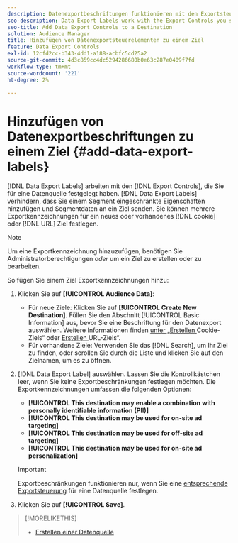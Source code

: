 ```yaml
---
description: Datenexportbeschriftungen funktionieren mit den Exportsteuerelementen, die Sie für eine Datenquelle festlegen. Datenexportbeschriftungen verhindern, dass Sie einem Segment eingeschränkte Eigenschaften hinzufügen und Segmentdaten an ein Ziel senden. Sie können mehrere Exportkennzeichnungen für ein neues oder vorhandenes Cookie- oder URL-Ziel festlegen.
seo-description: Data Export Labels work with the Export Controls you set on a data source. Data Export Labels prevent you from adding restricted traits to a segment and from sending segment data to a destination. You can set multiple export labels to a new or existing cookie or URL destination.
seo-title: Add Data Export Controls to a Destination
solution: Audience Manager
title: Hinzufügen von Datenexportsteuerelementen zu einem Ziel
feature: Data Export Controls
exl-id: 12cfd2cc-b343-4dd1-a188-acbfc5cd25a2
source-git-commit: 4d3c859cc4dc5294286680b0e63c287e0409f7fd
workflow-type: tm+mt
source-wordcount: '221'
ht-degree: 2%

---
```


# Hinzufügen von Datenexportbeschriftungen zu einem Ziel {#add-data-export-labels}

[!DNL Data Export Labels] arbeiten mit den [!DNL Export Controls], die Sie für eine Datenquelle festgelegt haben. [!DNL Data Export Labels] verhindern, dass Sie einem Segment eingeschränkte Eigenschaften hinzufügen und Segmentdaten an ein Ziel senden. Sie können mehrere Exportkennzeichnungen für ein neues oder vorhandenes [!DNL cookie] oder [!DNL URL] Ziel festlegen.

>[!NOTE]
>
>Um eine Exportkennzeichnung hinzuzufügen, benötigen Sie Administratorberechtigungen *oder* um ein Ziel zu erstellen oder zu bearbeiten.

<!-- t_export_labels.xml -->

So fügen Sie einem Ziel Exportkennzeichnungen hinzu:

1. Klicken Sie auf **[!UICONTROL Audience Data]**:
   * Für neue Ziele: Klicken Sie auf **[!UICONTROL Create New Destination]**. Füllen Sie den Abschnitt [!UICONTROL Basic Information] aus, bevor Sie eine Beschriftung für den Datenexport auswählen. Weitere Informationen finden [ unter „Erstellen ](../../features/destinations/create-cookie-destination.md) Cookie-Ziels“ oder [Erstellen ](../../features/destinations/create-url-destination.md) URL-Ziels“.
   * Für vorhandene Ziele: Verwenden Sie das [!DNL Search], um Ihr Ziel zu finden, oder scrollen Sie durch die Liste und klicken Sie auf den Zielnamen, um es zu öffnen.
1. [!DNL Data Export Label] auswählen. Lassen Sie die Kontrollkästchen leer, wenn Sie keine Exportbeschränkungen festlegen möchten. Die Exportkennzeichnungen umfassen die folgenden Optionen:
   * **[!UICONTROL This destination may enable a combination with personally identifiable information (PII)]**
   * **[!UICONTROL This destination may be used for on-site ad targeting]**
   * **[!UICONTROL This destination may be used for off-site ad targeting]**
   * **[!UICONTROL This destination may be used for on-site ad personalization]**

   >[!IMPORTANT]
   >
   >Exportbeschränkungen funktionieren nur, wenn Sie eine [entsprechende Exportsteuerung](../../features/data-export-controls.md) für eine Datenquelle festlegen.
1. Klicken Sie auf **[!UICONTROL Save]**.

>[!MORELIKETHIS]
>
>* [Erstellen einer Datenquelle](../../features/manage-datasources.md#create-data-source)
